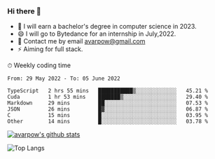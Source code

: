 ### Hi there 👋
<!--I have been a GitHub member for [![Years Badge](https://badges.pufler.dev/years/avarpow)](https://badges.pufler.dev)-->
- 🌱 I will earn a bachelor's degree in computer science in 2023.
- 😄 I will go to Bytedance for an internship in July,2022.
- 💬 Contact me by email avarpow@gmail.com
- ⚡ Aiming for full stack.

<!--💻 Coding Activity Logging

[![Commits Badge](https://badges.pufler.dev/commits/weekly/avarpow)](https://badges.pufler.dev)-->

⏱ Weekly coding time
<!--START_SECTION:waka-->

```text
From: 29 May 2022 - To: 05 June 2022

TypeScript   2 hrs 55 mins   ███████████▒░░░░░░░░░░░░░   45.21 %
Cuda         1 hr 53 mins    ███████▒░░░░░░░░░░░░░░░░░   29.40 %
Markdown     29 mins         ██░░░░░░░░░░░░░░░░░░░░░░░   07.53 %
JSON         26 mins         █▓░░░░░░░░░░░░░░░░░░░░░░░   06.87 %
C            15 mins         █░░░░░░░░░░░░░░░░░░░░░░░░   03.95 %
Other        14 mins         █░░░░░░░░░░░░░░░░░░░░░░░░   03.78 %
```

<!--END_SECTION:waka-->

[![avarpow's github stats](https://github-readme-stats.vercel.app/api?username=avarpow&count_private=true&show_icons=true&hide=issues&hide_border=true)](https://github.com/anuraghazra/github-readme-stats)

![Top Langs](https://github-readme-stats.vercel.app/api/top-langs/?username=avarpow&layout=compact&hide_border=true) 
<!--[![avarpow's wakatime stats](https://github-readme-stats.vercel.app/api/wakatime?username=avarpow)](https://github.com/anuraghazra/github-readme-stats)-->
